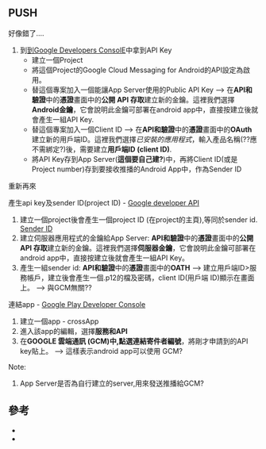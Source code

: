 PUSH
------

好像錯了....
1. 到[到Google Developers ConsolE](https://console.developers.google.com/project)中拿到API Key
	* 建立一個Project
	* 將這個Project的Google Cloud Messaging for Android的API設定為啟用。
	* 替這個專案加入一個能讓App Server使用的Public API Key --> 在**API和驗證**中的**憑證**畫面中的**公開 API 存取**建立新的金鑰。這裡我們選擇**Android金鑰**，它會說明此金鑰可部署在android app中，直接按建立後就會產生一組API Key.
	* 替這個專案加入一個Client ID --> 在**API和驗證**中的**憑證**畫面中的**OAuth**建立新的用戶端ID。這裡我們選擇*已安裝的應用程式*，輸入產品名稱(??應不需綁定?)後，需要建立**用戶端ID (client ID)**.
	* 將API Key存到App Server(**這個要自己建?**)中，再將Client ID(或是Project number)存到要接收推播的Android App中，作為Sender ID



重新再來

產生api key及sender ID(project ID) - [Google developer API](https://console.developers.google.com/project)

1. 建立一個project後會產生一個project ID (在project的主頁),等同於sender id. [Sender ID](http://developer.android.com/google/gcm/gcm.html#senderid)
1. 建立伺服器應用程式的金鑰給App Server: **API和驗證**中的**憑證**畫面中的**公開 API 存取**建立新的金鑰。這裡我們選擇**伺服器金鑰**，它會說明此金鑰可部署在android app中，直接按建立後就會產生一組API Key。
2. 產生一組sender id: **API和驗證**中的**憑證**畫面中的**OATH** --> 建立用戶端ID>服務帳戶，建立後會產生一個.p12的檔及密碼，client ID(用戶端 ID)顯示在畫面上。  --> 與GCM無關??

連結app - [Google Play Developer Console](https://play.google.com/apps/publish/signup/)

1. 建立一個app - crossApp
2. 進入該app的編輯，選擇**服務和API**
3. 在**GOOGLE 雲端通訊 (GCM)**中,點選**連結寄件者編號**，將剛才申請到的API key貼上。 --> 這樣表示android app可以使用 GCM?





Note:

1. App Server是否為自行建立的server,用來發送推播給GCM? 


## 參考

* [](http://oldgrayduck.blogspot.tw/2012/11/android-gcmgoogle-cloud-messaging.html)
* 